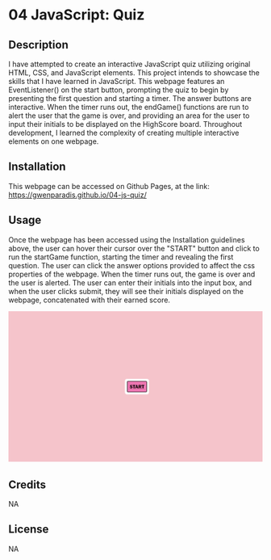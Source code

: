 # 04 JavaScript: Quiz

## Description
I have attempted to create an interactive JavaScript quiz utilizing original HTML, CSS, and JavaScript elements. This project intends to showcase the skills that I have learned in JavaScript. This webpage features an EventListener() on the start button, prompting the quiz to begin by presenting the first question and starting a timer. The answer buttons are interactive. When the timer runs out, the endGame() functions are run to alert the user that the game is over, and providing an area for the user to input their initials to be displayed on the HighScore board. Throughout development, I learned the complexity of creating multiple interactive elements on one webpage.

## Installation

This webpage can be accessed on Github Pages, at the link: https://gwenparadis.github.io/04-js-quiz/

## Usage

Once the webpage has been accessed using the Installation guidelines above, the user can hover their cursor over the "START" button and click to run the startGame function, starting the timer and revealing the first question. The user can click the answer options provided to affect the css properties of the webpage. When the timer runs out, the game is over and the user is alerted. The user can enter their initials into the input box, and when the user clicks submit, they will see their initials displayed on the webpage, concatenated with their earned score.

![Portfolio Readme Screenshot](./assets/04-readme-screenshot.png)

## Credits

NA

## License

NA
